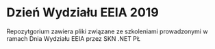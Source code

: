 # Dzień Wydziału EEIA 2019
Repozytgorium zawiera pliki związane ze szkoleniami prowadzonymi w ramach Dnia Wydziału EEIA przez SKN .NET PŁ
